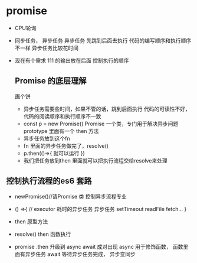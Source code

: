 # promise

- CPU轮询
- 同步任务， 异步任务
  异步任务
  先跳到后面去执行
  代码的编写顺序和执行顺序不一样
  异步任务比较花时间
- 现在有个需求
   111 的输出放在后面
   控制执行的顺序 



   ## Promise 的底层理解
   画个饼
   - 异步任务需要些时间，如果不管的话，跳到后面执行
     代码的可读性不好， 代码的阅读顺序和执行顺序不一致
   - const p = new Promise()
     Promise 一个类，专门用于解决异步问题
     prototype 里面有一个   then 方法
   - 异步任务放到这个fn
   - fn 里面的异步任务做完了，resolve()
   - p.then(()=>{
    就可以运行
   })
   - 我们把任务放到then 里面就可以把执行流程交给resolve来处理


## 控制执行流程的es6 套路
   - newPromise()//请Promise 类 控制异步流程专业
   - () =>{ // executor 耗时的异步任务
      异步任务 setTimeout readFile fetch...
   }
   - then 原型方法
   - resolve()    then 函数执行 


- promise .then 升级到 async await  成对出现
  async 用于修饰函数， 函数里面有异步任务
  await 等待异步任务完成， 异步变同步 